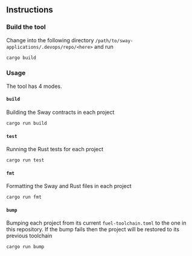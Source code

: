 ## Instructions

### Build the tool

Change into the following directory `/path/to/sway-applications/.devops/repo/<here>` and run

```sh
cargo build
```

### Usage

The tool has 4 modes.

#### `build`

Building the Sway contracts in each project

```sh
cargo run build
```

#### `test`

Running the Rust tests for each project

```sh
cargo run test
```

#### `fmt`

Formatting the Sway and Rust files in each project

```sh
cargo run fmt
```

#### `bump`

Bumping each project from its current `fuel-toolchain.toml` to the one in this repository. If the bump fails then the project will be restored to its previous toolchain

```sh
cargo run bump
```

